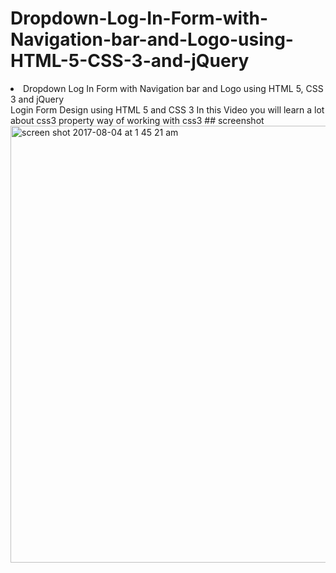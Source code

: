 # Dropdown-Log-In-Form-with-Navigation-bar-and-Logo-using-HTML-5-CSS-3-and-jQuery

<li> Dropdown Log In Form with Navigation bar and Logo using HTML 5, CSS 3 and jQuery</li>
Login Form Design using HTML 5 and CSS 3
In this Video you will learn a lot about css3 property 
way of working with css3
## screenshot

<img width="699" alt="screen shot 2017-08-04 at 1 45 21 am" src="https://user-images.githubusercontent.com/12325386/28935288-acc48640-78b6-11e7-8426-f712445fd851.png">
